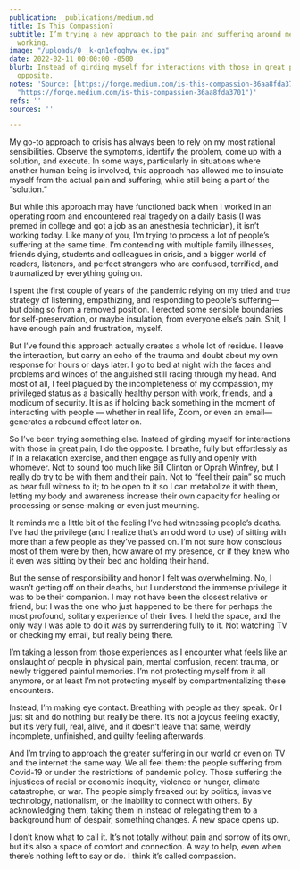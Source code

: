 ```yaml
---
publication: _publications/medium.md
title: Is This Compassion?
subtitle: I’m trying a new approach to the pain and suffering around me. It may be
  working.
image: "/uploads/0__k-qn1efoqhyw_ex.jpg"
date: 2022-02-11 00:00:00 -0500
blurb: Instead of girding myself for interactions with those in great pain, I do the
  opposite.
notes: 'Source: [https://forge.medium.com/is-this-compassion-36aa8fda3701](https://forge.medium.com/is-this-compassion-36aa8fda3701
  "https://forge.medium.com/is-this-compassion-36aa8fda3701")'
refs: ''
sources: ''

---
```

My go-to approach to crisis has always been to rely on my most rational sensibilities. Observe the symptoms, identify the problem, come up with a solution, and execute. In some ways, particularly in situations where another human being is involved, this approach has allowed me to insulate myself from the actual pain and suffering, while still being a part of the “solution.”

But while this approach may have functioned back when I worked in an operating room and encountered real tragedy on a daily basis (I was premed in college and got a job as an anesthesia technician), it isn’t working today. Like many of you, I’m trying to process a lot of people’s suffering at the same time. I’m contending with multiple family illnesses, friends dying, students and colleagues in crisis, and a bigger world of readers, listeners, and perfect strangers who are confused, terrified, and traumatized by everything going on.

I spent the first couple of years of the pandemic relying on my tried and true strategy of listening, empathizing, and responding to people’s suffering—but doing so from a removed position. I erected some sensible boundaries for self-preservation, or maybe insulation, from everyone else’s pain. Shit, I have enough pain and frustration, myself.

But I’ve found this approach actually creates a whole lot of residue. I leave the interaction, but carry an echo of the trauma and doubt about my own response for hours or days later. I go to bed at night with the faces and problems and winces of the anguished still racing through my head. And most of all, I feel plagued by the incompleteness of my compassion, my privileged status as a basically healthy person with work, friends, and a modicum of security. It is as if holding back something in the moment of interacting with people — whether in real life, Zoom, or even an email—generates a rebound effect later on.

So I’ve been trying something else. Instead of girding myself for interactions with those in great pain, I do the opposite. I breathe, fully but effortlessly as if in a relaxation exercise, and then engage as fully and openly with whomever. Not to sound too much like Bill Clinton or Oprah Winfrey, but I really do try to be with them and their pain. Not to “feel their pain” so much as bear full witness to it; to be open to it so I can metabolize it with them, letting my body and awareness increase their own capacity for healing or processing or sense-making or even just mourning.

It reminds me a little bit of the feeling I’ve had witnessing people’s deaths. I’ve had the privilege (and I realize that’s an odd word to use) of sitting with more than a few people as they’ve passed on. I’m not sure how conscious most of them were by then, how aware of my presence, or if they knew who it even was sitting by their bed and holding their hand.

But the sense of responsibility and honor I felt was overwhelming. No, I wasn’t getting off on their deaths, but I understood the immense privilege it was to be their companion. I may not have been the closest relative or friend, but I was the one who just happened to be there for perhaps the most profound, solitary experience of their lives. I held the space, and the only way I was able to do it was by surrendering fully to it. Not watching TV or checking my email, but really being there.

I’m taking a lesson from those experiences as I encounter what feels like an onslaught of people in physical pain, mental confusion, recent trauma, or newly triggered painful memories. I’m not protecting myself from it all anymore, or at least I’m not protecting myself by compartmentalizing these encounters.

Instead, I’m making eye contact. Breathing with people as they speak. Or I just sit and do nothing but really be there. It’s not a joyous feeling exactly, but it’s very full, real, alive, and it doesn’t leave that same, weirdly incomplete, unfinished, and guilty feeling afterwards.

And I’m trying to approach the greater suffering in our world or even on TV and the internet the same way. We all feel them: the people suffering from Covid-19 or under the restrictions of pandemic policy. Those suffering the injustices of racial or economic inequity, violence or hunger, climate catastrophe, or war. The people simply freaked out by politics, invasive technology, nationalism, or the inability to connect with others. By acknowledging them, taking them in instead of relegating them to a background hum of despair, something changes. A new space opens up.

I don’t know what to call it. It’s not totally without pain and sorrow of its own, but it’s also a space of comfort and connection. A way to help, even when there’s nothing left to say or do. I think it’s called compassion.